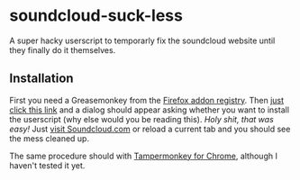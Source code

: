 soundcloud-suck-less
====================

A super hacky userscript to temporarly fix the soundcloud website until they finally do it themselves. 

## Installation

First you need a Greasemonkey from the [Firefox addon registry](https://addons.mozilla.org/en-US/firefox/addon/greasemonkey/). 
Then [just click this link](https://github.com/netsurfer912/soundcloud-suck-less/raw/master/sc-suck-less.user.js) and a dialog should appear asking whether you want to install the userscript (why else would you be reading this). 
_Holy shit, that was easy!_ Just [visit Soundcloud.com](http://soundcloud.com/) or reload a current tab and you should see the mess cleaned up. 

The same procedure should with [Tampermonkey for Chrome](https://chrome.google.com/webstore/detail/tampermonkey/dhdgffkkebhmkfjojejmpbldmpobfkfo?hl=en), although I haven't tested it yet. 
